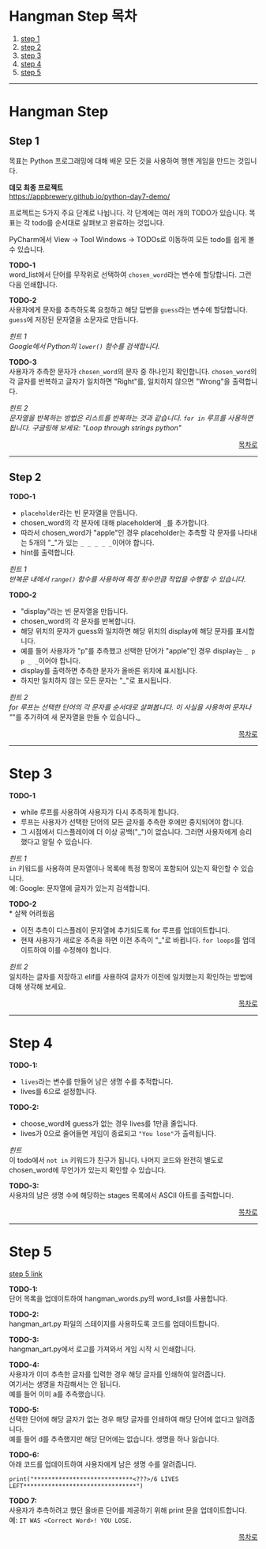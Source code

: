 # Hangman Step 목차
1. [step 1](#step-1)
2. [step 2](#step-2)
3. [step 3](#step-3)
4. [step 4](#step-4)
5. [step 5](#step-5)

---

# Hangman Step
## Step 1
목표는 Python 프로그래밍에 대해 배운 모든 것을 사용하여 행맨 게임을 만드는 것입니다.

**데모 최종 프로젝트** <br>
https://appbrewery.github.io/python-day7-demo/ <br>

프로젝트는 5가지 주요 단계로 나뉩니다. 각 단계에는 여러 개의 TODO가 있습니다. 목표는 각 todo를 순서대로 살펴보고 완료하는 것입니다. <br>

PyCharm에서 View -> Tool Windows -> TODOs로 이동하여 모든 todo를 쉽게 볼 수 있습니다. <br>

**TODO-1** <br>
word_list에서 단어를 무작위로 선택하여 `chosen_word`라는 변수에 할당합니다. 그런 다음 인쇄합니다.

**TODO-2** <br>
사용자에게 문자를 추측하도록 요청하고 해당 답변을 `guess`라는 변수에 할당합니다. `guess`에 저장된 문자열을 소문자로 만듭니다.

_힌트 1_ <br>
_Google에서 Python의 `lower()` 함수를 검색합니다._

**TODO-3** <br>
사용자가 추측한 문자가 `chosen_word`의 문자 중 하나인지 확인합니다. `chosen_word`의 각 글자를 반복하고 글자가 일치하면 "Right"를, 일치하지 않으면 "Wrong"을 출력합니다.

_힌트 2_ <br>
_문자열을 반복하는 방법은 리스트를 반복하는 것과 같습니다. `for in` 루프를 사용하면 됩니다. 구글링해 보세요: "Loop through strings python"_


<div align="right">

[목차로](#hangman-step-목차)
</div>

---

## Step 2
**TODO-1** <br>
- `placeholder`라는 빈 문자열을 만듭니다.
- chosen_word의 각 문자에 대해 placeholder에 `_`를 추가합니다.
- 따라서 chosen_word가 "apple"인 경우 placeholder는 추측할 각 문자를 나타내는 5개의 "_"가 있는 `_ _ _ _ _`이어야 합니다.
- hint를 출력합니다.

_힌트 1_ <br>
_반복문 내에서 `range()` 함수를 사용하여 특정 횟수만큼 작업을 수행할 수 있습니다._


**TODO-2** <br>
- "display"라는 빈 문자열을 만듭니다.
- chosen_word의 각 문자를 반복합니다.
- 해당 위치의 문자가 guess와 일치하면 해당 위치의 display에 해당 문자를 표시합니다.
- 예를 들어 사용자가 "p"를 추측했고 선택한 단어가 "apple"인 경우 display는 `_ p p _ _`이어야 합니다.
- display를 출력하면 추측한 문자가 올바른 위치에 표시됩니다.
- 하지만 일치하지 않는 모든 문자는 "_"로 표시됩니다.

_힌트 2_ <br>
_for 루프는 선택한 단어의 각 문자를 순서대로 살펴봅니다. 이 사실을 사용하여 문자나 "_"를 추가하여 새 문자열을 만들 수 있습니다._


<div align="right">

[목차로](#hangman-step-목차)
</div>


---
# Step 3
**TODO-1** <br>
- while 루프를 사용하여 사용자가 다시 추측하게 합니다.
- 루프는 사용자가 선택한 단어의 모든 글자를 추측한 후에만 중지되어야 합니다.
- 그 시점에서 디스플레이에 더 이상 공백("_")이 없습니다. 그러면 사용자에게 승리했다고 알릴 수 있습니다.

_힌트 1_ <br>
`in` 키워드를 사용하여 문자열이나 목록에 특정 항목이 포함되어 있는지 확인할 수 있습니다. <br>
예: Google: 문자열에 글자가 있는지 검색합니다. <br>

**TODO-2** <br> * 살짝 어려웠음
- 이전 추측이 디스플레이 문자열에 추가되도록 for 루프를 업데이트합니다.
- 현재 사용자가 새로운 추측을 하면 이전 추측이 "_"로 바뀝니다. `for loops`를 업데이트하여 이를 수정해야 합니다.

_힌트 2_ <br>
일치하는 글자를 저장하고 elif를 사용하여 글자가 이전에 일치했는지 확인하는 방법에 대해 생각해 보세요.


<div align="right">

[목차로](#hangman-step-목차)
</div>


---

# Step 4
**TODO-1:** <br>
- `lives`라는 변수를 만들어 남은 생명 수를 추적합니다.
- lives를 6으로 설정합니다.

**TODO-2:** <br>
- choose_word에 guess가 없는 경우 lives를 1만큼 줄입니다.
- lives가 0으로 줄어들면 게임이 종료되고 `"You lose"`가 출력됩니다.

_힌트_ <br>
이 todo에서 `not in` 키워드가 친구가 됩니다. 나머지 코드와 완전히 별도로 chosen_word에 무언가가 있는지 확인할 수 있습니다.

**TODO-3:** <br>
사용자의 남은 생명 수에 해당하는 stages 목록에서 ASCII 아트를 출력합니다.


<div align="right">

[목차로](#hangman-step-목차)
</div>


---

# Step 5
[step 5 link](https://github.com/Song1610/100days/blob/main/Day%207/exercise/new/main.py)

**TODO-1:** <br>
단어 목록을 업데이트하여 hangman_words.py의 word_list를 사용합니다.


**TODO-2:**<br>
hangman_art.py 파일의 스테이지를 사용하도록 코드를 업데이트합니다.


**TODO-3:**<br>
hangman_art.py에서 로고를 가져와서 게임 시작 시 인쇄합니다.


**TODO-4:**<br>
사용자가 이미 추측한 글자를 입력한 경우 해당 글자를 인쇄하여 알려줍니다.<br>
여기서는 생명을 차감해서는 안 됩니다.<br>
예를 들어 이미 a를 추측했습니다.


**TODO-5:**<br>
선택한 단어에 해당 글자가 없는 경우 해당 글자를 인쇄하여 해당 단어에 없다고 알려줍니다.<br>
예를 들어 d를 추측했지만 해당 단어에는 없습니다. 생명을 하나 잃습니다.


**TODO-6:**<br>
아래 코드를 업데이트하여 사용자에게 남은 생명 수를 알려줍니다.<br>
```
print("****************************<???>/6 LIVES LEFT********************************")
```


**TODO 7:**<br>
사용자가 추측하려고 했던 올바른 단어를 제공하기 위해 print 문을 업데이트합니다.<br>
예: `IT WAS <Correct Word>! YOU LOSE.`


<div align="right">

[목차로](#hangman-step-목차)
</div>